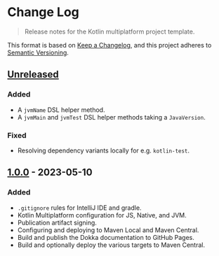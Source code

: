 # Change Log
> Release notes for the Kotlin multiplatform project template.

This format is based on [Keep a Changelog](https://keepachangelog.com/en/1.1.0/),
and this project adheres to [Semantic Versioning](https://semver.org/spec/v2.0.0.html).

## [Unreleased]

### Added

- A `jvmName` DSL helper method.
- A `jvmMain` and `jvmTest` DSL helper methods taking a `JavaVersion`.

### Fixed

- Resolving dependency variants locally for e.g. `kotlin-test`.

## [1.0.0] - 2023-05-10

### Added

- `.gitignore` rules for IntelliJ IDE and gradle.
- Kotlin Multiplatform configuration for JS, Native, and JVM.
- Publication artifact signing.
- Configuring and deploying to Maven Local and Maven Central.
- Build and publish the Dokka documentation to GitHub Pages.
- Build and optionally deploy the various targets to Maven Central.

[Unreleased]: https://github.com/rhdunn/kotlin-multilpatform-template/compare/1.0.0...HEAD
[1.0.0]: https://github.com/rhdunn/kotlin-multilpatform-template/releases/tag/1.0.0
